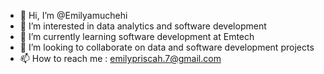 - 👋 Hi, I’m @Emilyamuchehi
- 👀 I’m interested in data analytics and software development
- 🌱 I’m currently learning software development at Emtech
- 💞️ I’m looking to collaborate on data and software development projects
- 📫 How to reach me : emilypriscah.7@gmail.com

<!---
Emilyamuchehi/Emilyamuchehi is a ✨ special ✨ repository because its `README.md` (this file) appears on your GitHub profile.
You can click the Preview link to take a look at your changes.
--->
